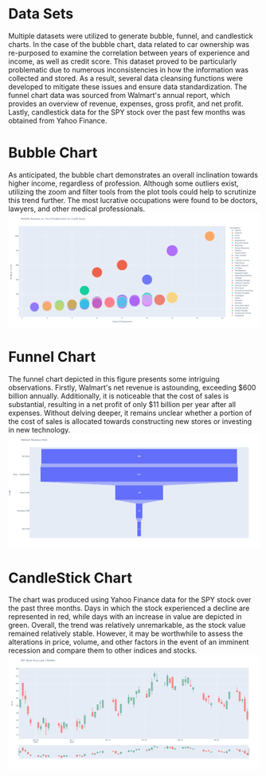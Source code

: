 # Data Sets
Multiple datasets were utilized to generate bubble, funnel, and candlestick charts. In the case of the bubble chart, data related to car ownership was re-purposed to examine the correlation between years of experience and income, as well as credit score. This dataset proved to be particularly problematic due to numerous inconsistencies in how the information was collected and stored. As a result, several data cleansing functions were developed to mitigate these issues and ensure data standardization. The funnel chart data was sourced from Walmart's annual report, which provides an overview of revenue, expenses, gross profit, and net profit. Lastly, candlestick data for the SPY stock over the past few months was obtained from Yahoo Finance.

# Bubble Chart
As anticipated, the bubble chart demonstrates an overall inclination towards higher income, regardless of profession. Although some outliers exist, utilizing the zoom and filter tools from the plot tools could help to scrutinize this trend further. The most lucrative occupations were found to be doctors, lawyers, and other medical professionals.
![bubble_chart](bubble.png)

# Funnel Chart
The funnel chart depicted in this figure presents some intriguing observations. Firstly, Walmart's net revenue is astounding, exceeding $600 billion annually. Additionally, it is noticeable that the cost of sales is substantial, resulting in a net profit of only $11 billion per year after all expenses. Without delving deeper, it remains unclear whether a portion of the cost of sales is allocated towards constructing new stores or investing in new technology. 
![funnel_chart](funnel.png)

# CandleStick Chart
The chart was produced using Yahoo Finance data for the SPY stock over the past three months. Days in which the stock experienced a decline are represented in red, while days with an increase in value are depicted in green. Overall, the trend was relatively unremarkable, as the stock value remained relatively stable. However, it may be worthwhile to assess the alterations in price, volume, and other factors in the event of an imminent recession and compare them to other indices and stocks.
![candlestick_chart](candle.png)

